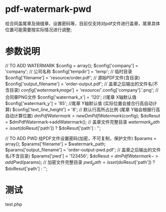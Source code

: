# pdf-watermark-pwd
给合同盖尾章及骑缝章、设置密码等，目前仅支持对pdf文件进行盖章，尾章具体位置可能需要按实际情况进行调整;

# 参数说明
// TO ADD WATERMARK
$config = array();
$config['company'] = 'company'; // 公司名称
$config['tempdir'] = 'temp'; // 临时目录
$config['filename'] = 'resource/order.pdf'; // 源始PDF文件(含目录)
$config['output_filename'] = 'order-output.pdf'; // 盖章之后输出的文件名(不含目录)
$config['watermark_image'] = 'resource/'.$config['company'].'.png'; // 合同章PNG文件
$config['watermark_x'] = '120'; //尾章 X轴默认值
$config['watermark_y'] = '85'; //尾章 Y轴默认值 (实际位置会接合行高自动计算)
$config['text_line_height'] = '8'; // 默认行高所占比例 (尾章 Y轴会根据行高自动计算位置)
$dmPdfWatermark = new DmPdfWatermark($config);
$doResut = $dmPdfWatermark->addWatermark();
// 盖章文件完整目录
$watermark_path = isset($doResut['path']) ? $doResut['path'] : ''; 

// TO ADD PWD 给PDF文件设置密码(加密，不可复制，保护文件)
$params = array();
$params['filename'] = $watermark_path;
$params['output_filename'] = 'order-output-pwd.pdf'; // 盖章之后输出的文件名(不含目录)
$params['pwd'] = '123456';
$doResut = $dmPdfWatermark->addPwd($params);
// 加密文件完整目录
$pwd_path = isset($doResut['path']) ? $doResut['path'] : '';


# 测试
test.php
